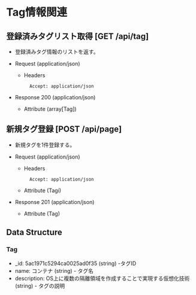 # Tag情報関連

## 登録済みタグリスト取得 [GET /api/tag]
* 登録済みタグ情報のリストを返す。

+ Request (application/json)

    + Headers

            Accept: application/json

+ Response 200 (application/json)

    + Attribute (array[Tag])


## 新規タグ登録 [POST /api/page]
* 新規タグを1件登録する。

+ Request (application/json)

    + Headers

            Accept: application/json

    + Attribute (Tagi)

+ Response 201 (application/json)

    + Attribute (Tag)

## Data Structure

### Tag

+ _id: 5ac1971c5294ca0025ad0f35 (string) -タグID 
+ name: コンテナ (string) - タグ名
+ description: OS上に複数の隔離領域を作成することで実現する仮想化技術 (string) - タグの説明

